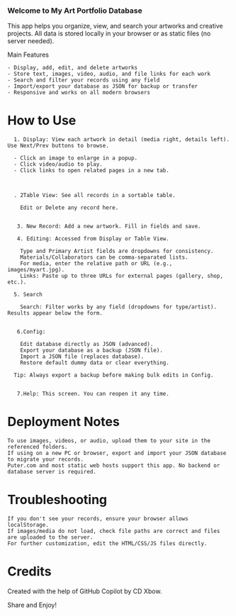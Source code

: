 
### Welcome to My Art Portfolio Database
  This app helps you organize, view, and search your artworks and creative projects. All data is stored locally in your browser or as static files (no server needed).
  
  Main Features
  
    - Display, add, edit, and delete artworks
    - Store text, images, video, audio, and file links for each work
    - Search and filter your records using any field
    - Import/export your database as JSON for backup or transfer
    - Responsive and works on all modern browsers
  

 # How to Use
  
    
      1. Display: View each artwork in detail (media right, details left). Use Next/Prev buttons to browse.
      
      - Click an image to enlarge in a popup.
      - Click video/audio to play.
      - Click links to open related pages in a new tab.
      
    
    
      . 2Table View: See all records in a sortable table.
      
        Edit or Delete any record here.
    
    
       3. New Record: Add a new artwork. Fill in fields and save. 
     
       4. Editing: Accessed from Display or Table View.
      
        Type and Primary Artist fields are dropdowns for consistency.
        Materials/Collaborators can be comma-separated lists.
        For media, enter the relative path or URL (e.g., images/myart.jpg).
        Links: Paste up to three URLs for external pages (gallery, shop, etc.).

      5. Search 
    
        Search: Filter works by any field (dropdowns for type/artist). Results appear below the form.
    
    
       6.Config:
      
        Edit database directly as JSON (advanced).
        Export your database as a backup (JSON file).
        Import a JSON file (replaces database).
        Restore default dummy data or clear everything.
      
      Tip: Always export a backup before making bulk edits in Config.
    
    
       7.Help: This screen. You can reopen it any time.
    
  

  # Deployment Notes
  
    To use images, videos, or audio, upload them to your site in the referenced folders.
    If using on a new PC or browser, export and import your JSON database to migrate your records.
    Puter.com and most static web hosts support this app. No backend or database server is required.
  
  
  # Troubleshooting
  
    If you don't see your records, ensure your browser allows localStorage.
    If images/media do not load, check file paths are correct and files are uploaded to the server.
    For further customization, edit the HTML/CSS/JS files directly.
  

  # Credits
  
  Created with the help of GitHub Copilot by CD Xbow. 
  
  Share and Enjoy!

